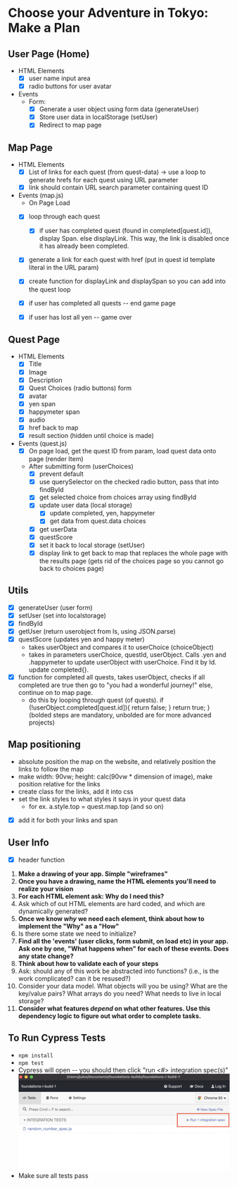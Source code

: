 # Choose your Adventure in Tokyo: Make a Plan

## User Page (Home)
*   HTML Elements
    - [x] user name input area
    - [x] radio buttons for user avatar
*   Events
    *   Form: 
        - [x] Generate a user object using form data (generateUser)
        - [x] Store user data in localStorage (setUser)
        - [x] Redirect to map page

## Map Page
*   HTML Elements
    - [x] List of links for each quest (from quest-data) -> use a loop to generate hrefs for each quest using URL parameter
    - [x] link should contain URL search parameter containing quest ID
*   Events (map.js)
    *  On Page Load
    - [x] loop through each quest
        - [x] if user has completed quest (found in completed[quest.id]), display Span. else displayLink. This way, the link is disabled once it has already been completed.
    - [x] generate a link <a> for each quest with href (put in quest id template literal in the URL param)
    - [x] create function for displayLink and displaySpan so you can add into the quest loop
    - [x] if user has completed all quests -- end game page
    - [x] if user has lost all yen -- game over


## Quest Page
*   HTML Elements
    - [x] Title
    - [x] Image
    - [x] Description
    - [x] Quest Choices (radio buttons) form
    - [x] avatar
    - [x] yen span
    - [x] happymeter span
    - [x] audio
    - [x] href back to map
    - [x] result section (hidden until choice is made)
*   Events (quest.js)
    - [x] On page load, get the quest ID from param, load quest data onto page (render Item)
    *   After submitting form (userChoices)
        - [x] prevent default
        - [x] use querySelector on the checked radio button, pass that into findById 
        - [x] get selected choice from choices array using findById
        - [x] update user data (local storage)
            - [x] update completed, yen, happymeter
            - [x] get data from quest.data choices 
        - [x] get userData
        - [x] questScore 
        - [x] set it back to local storage (setUser)
        - [x] display link to get back to map that replaces the whole page with the results page (gets rid of the choices page so you cannot go back to choices page)

## Utils
- [x] generateUser (user form)
- [x] setUser (set into localstorage)
- [x] findById
- [x] getUser (return userobject from ls, using JSON.parse)
- [x] questScore (updates yen and happy meter)
    *   takes userObject and compares it to userChoice (choiceObject)
    *   takes in parameters userChoice, questId, userObject. Calls .yen and .happymeter to update userObject with userChoice. Find it by Id. update completed{}.
- [x] function for completed all quests, takes userObject, checks if all completed are true then go to "you had a wonderful journey!" else, continue on to map page.
    *   do this by looping through quest (of quests). if (!userObject.completed[quest.id]){
        return false;
    }
    return true;
} 
(bolded steps are mandatory, unbolded are for more advanced projects)

## Map positioning
*   absolute position the map on the website, and relatively position the links to follow the map
*    make width: 90vw;
height: calc(90vw * dimension of image), make position relative for the links
*   create class for the links, add it into css
*   set the link styles to what styles it says in your quest data
    *    for ex. a.style.top = quest.map.top (and so on)
- [x] add it for both your links and span

## User Info
- [x] header function 

1) **Make a drawing of your app. Simple "wireframes"**
2) **Once you have a drawing, name the HTML elements you'll need to realize your vision**
3) **For each HTML element ask: Why do I need this?**
4) Ask which of out HTML elements are hard coded, and which are dynamically generated?
5) **Once we know _why_ we need each element, think about how to implement the "Why" as a "How"**
6) Is there some state we need to initialize?
7) **Find all the 'events' (user clicks, form submit, on load etc) in your app. Ask one by one, "What happens when" for each of these events. Does any state change?**
8) **Think about how to validate each of your steps**
9) Ask: should any of this work be abstracted into functions? (i.e., is the work complicated? can it be resused?)
10) Consider your data model. What objects will you be using? What are the key/value pairs? What arrays do you need? What needs to live in local storage?
11) **Consider what features _depend_ on what other features. Use this dependency logic to figure out what order to complete tasks.**


## To Run Cypress Tests
* `npm install`
* `npm test`
* Cypress will open -- you should then click "run <#> integration spec(s)"
    ![](cypress.png)
* Make sure all tests pass